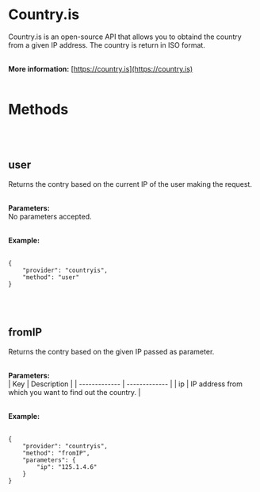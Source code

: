 # Country.is
Country.is is an open-source API that allows you to obtaind the country from a given IP address. The country is return in ISO format.
<br>
<br>

**More information:**
[https://country.is](https://country.is)
<br>
<br>
  
# Methods
<br>
<br>
  
## user
Returns the contry based on the current IP of the user making the request.
<br>
<br>
  
**Parameters:**  
No parameters accepted.
<br>
<br>
  
**Example:**  
<br>

    {
        "provider": "countryis",
        "method": "user"
    }

<br>
<br>
  


## fromIP
Returns the contry based on the given IP passed as parameter.
<br>
<br>

**Parameters:**  
| Key  | Description |
| ------------- | ------------- |
| ip | IP address from which you want to find out the country. |
<br>
<br>
  
**Example:**  
<br>

    {
        "provider": "countryis",
        "method": "fromIP",
        "parameters": {
            "ip": "125.1.4.6"
        }
    }

<br>
<br>
  

